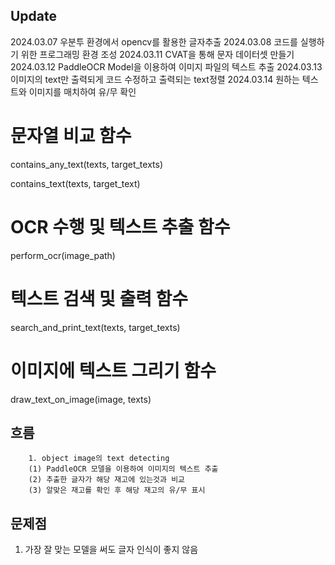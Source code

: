## Update
2024.03.07 우분투 환경에서 opencv를 활용한 글자추출
2024.03.08 코드를 실행하기 위한 프로그래밍 환경 조성
2024.03.11 CVAT을 통해 문자 데이터셋 만들기
2024.03.12 PaddleOCR Model을 이용하여 이미지 파일의 텍스트 추출
2024.03.13 이미지의 text만 출력되게 코드 수정하고 출력되는 text정렬
2024.03.14 원하는 텍스트와 이미지를 매치하여 유/무 확인


# 문자열 비교 함수
contains_any_text(texts, target_texts)

contains_text(texts, target_text)

# OCR 수행 및 텍스트 추출 함수
perform_ocr(image_path)

# 텍스트 검색 및 출력 함수
search_and_print_text(texts, target_texts)

# 이미지에 텍스트 그리기 함수
draw_text_on_image(image, texts)

## 흐름
    	1. object image의 text detecting
    	(1) PaddleOCR 모델을 이용하여 이미지의 텍스트 추출
    	(2) 추출한 글자가 해당 재고에 있는것과 비교
    	(3) 알맞은 재고를 확인 후 해당 재고의 유/무 표시
    	

## 문제점
1. 가장 잘 맞는 모델을 써도 글자 인식이 좋지 않음
